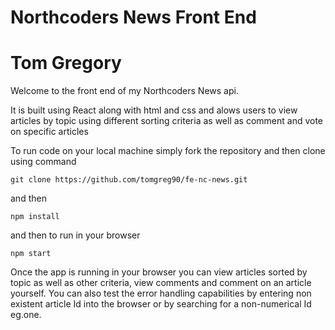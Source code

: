 # Northcoders News Front End

# Tom Gregory

Welcome to the front end of my Northcoders News api.

It is built using React along with html and css and alows users to view articles by topic using different sorting criteria as well as comment and vote on specific articles

To run code on your local machine simply fork the repository and then clone using command

```
git clone https://github.com/tomgreg90/fe-nc-news.git
```

and then 

```
npm install
```

and then to run in your browser

```
npm start
```

Once the app is running in your browser you can view articles sorted by topic as well as other criteria, view comments and comment on an article yourself. You can also test the error handling capabilities by entering non existent article Id into the browser or by searching for a non-numerical Id eg.one.
